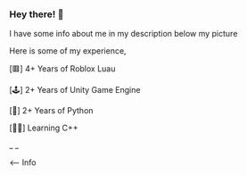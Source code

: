 ### Hey there! 👋

I have some info about me in my description below my picture

Here is some of my experience,

[🟥] 4+ Years of Roblox Luau

[🕹️] 2+ Years of Unity Game Engine

[🐍] 2+ Years of Python

[🧑‍💻] Learning C++

_ _

<-- Info
